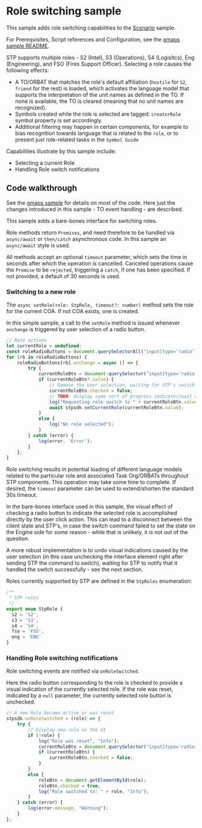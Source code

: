 # Role switching sample

This sample adds role switching capabilities to the  [Scenario](../scenario) sample.

For Prerequisites, Script references and Configuration, see the [gmaps sample README](../gmaps/README.md).


STP supports multiple roles - S2 (Intel), S3 (Operations), S4 (Logisitcs), Eng (Engineering), and FSO (Fires Support Officer). 
Selecting a role causes the following effects:

* A TO/ORBAT that matches the role's default affiliation (`hostile` for `S2`, `friend` for the rest) is loaded,
which activates the language model that supports the interpretation of the unit names as defined in the TO.
If none is available, the TO is cleared (meaning that no unit names are recognized).
* Symbols created while the role is selected are tagged: `creatorRole` symbol property is set accordingly.
* Additional filtering may happen in certain components, for example to bias recognition towards
language that is related to the `role`, or to present just role-related tasks in the `Symbol Guide` 


Capabilities illustrate by this sample include:

* Selecting a current Role 
* Handling Role switch notifications


## Code walkthrough

See the [gmaps sample](../gmaps) for details on most of the code. Here just the changes introduced in this sample - TO event handling - are described.

This sample adds a bare-bones interface for switching roles. 

Role methods return `Promises`, and need therefore to be handled via `async/await` 
or `then/catch` asynchronous code.
In this sample an `async/await` style is used.

All methods accept an optional `timeout` parameter, which sets the time in seconds after which the
operation is cancelled. 
Canceled operations cause the `Promise` to be `rejected`, triggering a `catch`, if one has been specified.
If not provided, a default of 30 seconds is used.  


### Switching to a new role

The `async setRole(role: StpRole, timeout?: number)` method sets the role for the current COA. 
If not COA exists, one is created.

In this simple sample, a call to the `setRole` method is issued whenever `onchange` is triggered by 
user selection of a radio button.

```javascript
// Role actions
let currentRole = undefined;
const roleRadioButtons = document.querySelectorAll("input[type='radio'][name=role]");
for (rb in roleRadioButtons) {
    roleRadioButtons[rb].onchange = async () => {
        try {
            currentRoleBtn = document.querySelector("input[type='radio'][name=role]:checked");
            if (currentRoleBtn?.value) {
                // Remove the user selection, waiting for STP's switch notification
                currentRoleBtn.checked = false;                   
                // TODO: display some sort of progress indicator/wait cursor
                log("Requesting role switch to " + currentRoleBtn.value);
                await stpsdk.setCurrentRole(currentRoleBtn.value);
            }
            else {
                log("No role selected");
            }
        } catch (error) {
            log(error, 'Error');
        }
    };
}
```

Role switching results in potential loading of different language models related to the particular role and associated Task Org/ORBATs throughout STP components.
This operation may take some time to complete. If desired, the `timeout` parameter can be used
to extend/shorten the standard 30s timeout.

In the bare-bones interface used in this sample, the visual effect of checking a radio button to 
indicate the selected role is accomplished directly by the user click action.
This can lead to a disconnect between the client state and STP's, in case the switch command
failed to set the state on the Engine side for some reason - while that is unlikely, 
it is not out of the question.

A more robust implementation is to undo visual indications caused by the user selection
(in this case unchecking the interface element right after sending STP the command to switch), 
waiting for STP to notify that it handled the switch successfully - see the next section.


Roles currently supported by STP are defined in the `StpRoles` enumeration:

```javascript
/**
 * STP roles
 */
export enum StpRole {
  s2 = 'S2',
  s3 = 'S3',
  s4 = 'S4',
  fso = 'FSO',
  eng = 'ENG'
}
```

### Handling Role switching notifications

Role switching events are notified via `onRoleSwitched`.

Here the radio button corresponding to the role is checked to provide a visual 
indication of the currently selected role.
If the role was reset, indicated by a `null` parameter, the currently selected role
button is unchecked.

```javascript
// A new Role became active or was reset
stpsdk.onRoleSwitched = (role) => {
    try {
        // Display new role on the UI
        if (!role) {
            log("Role was reset", "Info");
            currentRoleBtn = document.querySelector("input[type='radio'][name=role]:checked");
            if (currentRoleBtn) {
                currentRoleBtn.checked = false;
            }
        }
        else {
            roleBtn = document.getElementById(role);
            roleBtn.checked = true;
            log("Role switched to: " + role, "Info");
        }
    } catch (error) {
        log(error.message, "Warning");
    }
};
```
